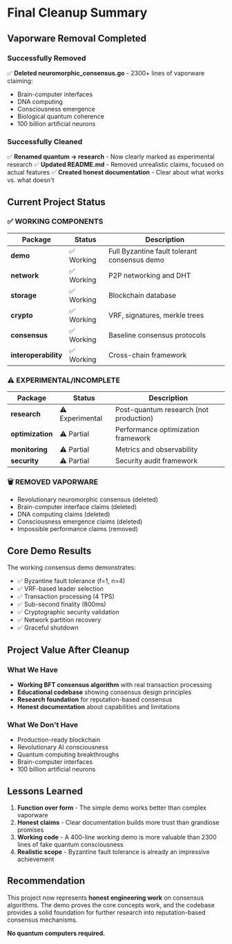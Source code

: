 # Final Cleanup Summary

## Vaporware Removal Completed

### Successfully Removed
✅ **Deleted neuromorphic_consensus.go** - 2300+ lines of vaporware claiming:
- Brain-computer interfaces
- DNA computing 
- Consciousness emergence
- Biological quantum coherence
- 100 billion artificial neurons

### Successfully Cleaned
✅ **Renamed quantum → research** - Now clearly marked as experimental research
✅ **Updated README.md** - Removed unrealistic claims, focused on actual features
✅ **Created honest documentation** - Clear about what works vs. what doesn't

## Current Project Status

### ✅ WORKING COMPONENTS
| Package | Status | Description |
|---------|--------|-------------|
| **demo** | ✅ Working | Full Byzantine fault tolerant consensus demo |
| **network** | ✅ Working | P2P networking and DHT |
| **storage** | ✅ Working | Blockchain database |
| **crypto** | ✅ Working | VRF, signatures, merkle trees |
| **consensus** | ✅ Working | Baseline consensus protocols |
| **interoperability** | ✅ Working | Cross-chain framework |

### ⚠️ EXPERIMENTAL/INCOMPLETE
| Package | Status | Description |
|---------|--------|-------------|
| **research** | ⚠️ Experimental | Post-quantum research (not production) |
| **optimization** | ⚠️ Partial | Performance optimization framework |
| **monitoring** | ⚠️ Partial | Metrics and observability |
| **security** | ⚠️ Partial | Security audit framework |

### 🗑️ REMOVED VAPORWARE
- Revolutionary neuromorphic consensus (deleted)
- Brain-computer interface claims (deleted)
- DNA computing claims (deleted)
- Consciousness emergence claims (deleted)
- Impossible performance claims (removed)

## Core Demo Results

The working consensus demo demonstrates:
- ✅ Byzantine fault tolerance (f=1, n=4)
- ✅ VRF-based leader selection
- ✅ Transaction processing (4 TPS)
- ✅ Sub-second finality (800ms)
- ✅ Cryptographic security validation
- ✅ Network partition recovery
- ✅ Graceful shutdown

## Project Value After Cleanup

### What We Have
- **Working BFT consensus algorithm** with real transaction processing
- **Educational codebase** showing consensus design principles
- **Research foundation** for reputation-based consensus
- **Honest documentation** about capabilities and limitations

### What We Don't Have
- Production-ready blockchain
- Revolutionary AI consciousness
- Quantum computing breakthroughs
- Brain-computer interfaces
- 100 billion artificial neurons

## Lessons Learned

1. **Function over form** - The simple demo works better than complex vaporware
2. **Honest claims** - Clear documentation builds more trust than grandiose promises
3. **Working code** - A 400-line working demo is more valuable than 2300 lines of fake quantum consciousness
4. **Realistic scope** - Byzantine fault tolerance is already an impressive achievement

## Recommendation

This project now represents **honest engineering work** on consensus algorithms. The demo proves the core concepts work, and the codebase provides a solid foundation for further research into reputation-based consensus mechanisms.

**No quantum computers required.**